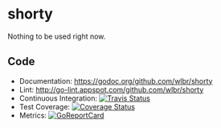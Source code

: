 # shorty

Nothing to be used right now.


## Code
* Documentation: https://godoc.org/github.com/wlbr/shorty
* Lint: http://go-lint.appspot.com/github.com/wlbr/shorty
* Continuous Integration: [![Travis Status](https://api.travis-ci.org/wlbr/shorty.svg?branch=master)](https://travis-ci.org/wlbr/shorty)
* Test Coverage: [![Coverage Status](https://coveralls.io/repos/github/wlbr/shorty/badge.svg?branch=master)](https://coveralls.io/github/wlbr/shorty?branch=master)
* Metrics: [![GoReportCard](https://goreportcard.com/badge/github.com/wlbr/shorty)](https://goreportcard.com/report/github.com/wlbr/shorty)
